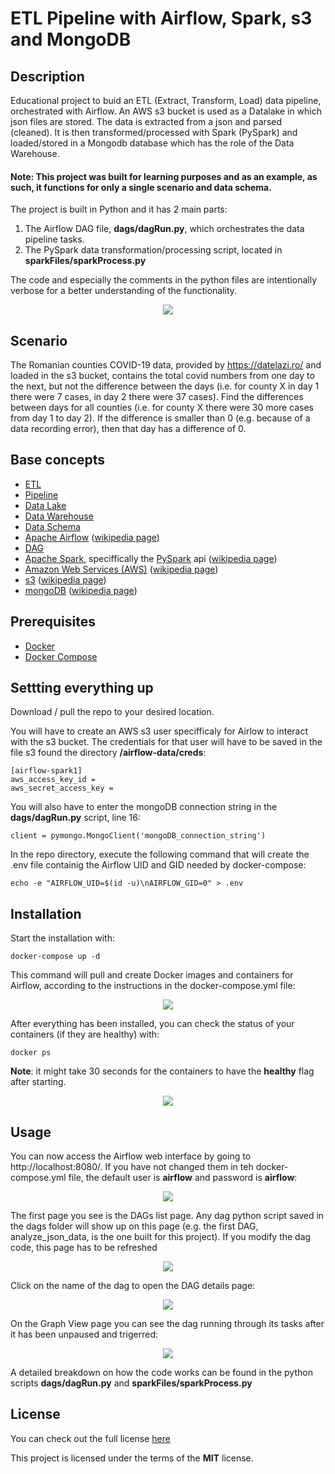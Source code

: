 # ETL Pipeline with Airflow, Spark, s3 and MongoDB
## Description
Educational project to buid an ETL (Extract, Transform, Load) data pipeline, orchestrated with Airflow.
An AWS s3 bucket is used as a Datalake in which json files are stored. The data is extracted from a json and parsed (cleaned). It is then transformed/processed with Spark (PySpark) and loaded/stored in a Mongodb database which has the role of the Data Warehouse.

#### Note: This project was built for learning purposes and as an example, as such, it functions for only a single scenario and data schema.

The project is built in Python and it has 2 main parts:
  1. The Airflow DAG file, **dags/dagRun.py**, which orchestrates the data pipeline tasks.
  2. The PySpark data transformation/processing script, located in **sparkFiles/sparkProcess.py**

The code and especially the comments in the python files are intentionally verbose for a better understanding of the functionality. 

<p align="center"><img src=https://user-images.githubusercontent.com/19210522/114319351-cd8d2880-9b19-11eb-834c-2bdf933fb0ab.png></p>

## Scenario
The Romanian counties COVID-19 data, provided by https://datelazi.ro/ and loaded in the s3 bucket, contains the total covid numbers from one day to the next, but not the difference between the days (i.e. for county X in day 1 there were 7 cases, in day 2 there were 37 cases).
Find the differences between days for all counties (i.e. for county X there were 30 more cases from day 1 to day 2). If the difference is smaller than 0 (e.g. because of a data recording error), then that day has a difference of 0.

## Base concepts
 - [ETL](https://en.wikipedia.org/wiki/Extract,_transform,_load)
 - [Pipeline](https://en.wikipedia.org/wiki/Pipeline_(computing))
 - [Data Lake](https://en.wikipedia.org/wiki/Data_lake)
 - [Data Warehouse](https://en.wikipedia.org/wiki/Data_warehouse)
 - [Data Schema](https://en.wikipedia.org/wiki/Database_schema)
 - [Apache Airflow](https://airflow.apache.org/docs/apache-airflow/stable/index.html) ([wikipedia page](https://en.wikipedia.org/wiki/Apache_Airflow))
 - [DAG](https://airflow.apache.org/docs/apache-airflow/stable/concepts.html#dags)
 - [Apache Spark](https://spark.apache.org/), speciffically the [PySpark](https://spark.apache.org/docs/latest/api/python/getting_started/quickstart.html) api ([wikipedia page](https://en.wikipedia.org/wiki/Apache_Spark))
 - [Amazon Web Services (AWS)](https://aws.amazon.com/) ([wikipedia page](https://en.wikipedia.org/wiki/Amazon_Web_Services))
 - [s3](https://aws.amazon.com/s3/) ([wikipedia page](https://en.wikipedia.org/wiki/Amazon_S3))
 - [mongoDB](https://www.mongodb.com/) ([wikipedia page](https://en.wikipedia.org/wiki/MongoDB))

## Prerequisites
- [Docker](https://docs.docker.com/get-docker/)
- [Docker Compose](https://docs.docker.com/compose/)

## Settting everything up
Download / pull the repo to your desired location.

You will have to create an AWS s3 user specifficaly for Airlow to interact with the s3 bucket.
The credentials for that user will have to be saved in the file s3 found the directory **/airflow-data/creds**:

    [airflow-spark1]
    aws_access_key_id = 
    aws_secret_access_key = 

You will also have to enter the mongoDB connection string in the **dags/dagRun.py** script, line 16:

    client = pymongo.MongoClient('mongoDB_connection_string')

In the repo directory, execute the following command that will create the .env file containig the Airflow UID and GID needed by docker-compose:

    echo -e "AIRFLOW_UID=$(id -u)\nAIRFLOW_GID=0" > .env

## Installation
Start the installation with:

    docker-compose up -d

This command will pull and create Docker images and containers for Airflow, according to the instructions in the docker-compose.yml file:

<p align="center"><img src=https://user-images.githubusercontent.com/19210522/114414670-b43ab980-9bb7-11eb-8ea8-061385b14980.gif></p>

After everything has been installed, you can check the status of your containers (if they are healthy) with:

    docker ps

**Note**: it might take 30 seconds for the containers to have the **healthy** flag after starting.

<p align="center"><img src=https://user-images.githubusercontent.com/19210522/114403953-ed6e2c00-9bad-11eb-9e6e-8f85d7fced2e.png></p>


## Usage

You can now access the Airflow web interface by going to http://localhost:8080/. If you have not changed them in teh docker-compose.yml file, the default user is **airflow** and password is **airflow**:

<p align="center"><img src=https://user-images.githubusercontent.com/19210522/114421290-d5060d80-9bbd-11eb-842e-13a244996200.png></p>

The first page you see is the DAGs list page. 
Any dag python script saved in the dags folder will show up on this page (e.g. the first DAG, analyze_json_data, is the one built for this project).
If you modify the dag code, this page has to be refreshed

<p align="center"><img src=https://user-images.githubusercontent.com/19210522/114454069-dbf34700-9be2-11eb-8040-f57407adf856.png></p>

Click on the name of the dag to open the DAG details page:

<p align="center"><img src=https://user-images.githubusercontent.com/19210522/114457291-8882f800-9be6-11eb-9090-1f45af9f92ea.png></p>

On the Graph View page you can see the dag running through its tasks after it has been unpaused and trigerred:

<p align="center"><img src=https://user-images.githubusercontent.com/19210522/114459521-50c97f80-9be9-11eb-907a-3627a21d52dc.gif></p>

A detailed breakdown on how the code works can be found in the python scripts **dags/dagRun.py** and **sparkFiles/sparkProcess.py**

## License
You can check out the full license [here](https://github.com/renatootescu/ETL-pipeline/blob/main/LICENSE)

This project is licensed under the terms of the **MIT** license.

